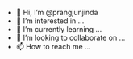 - 👋 Hi, I’m @prangjunjinda
- 👀 I’m interested in ...
- 🌱 I’m currently learning ...
- 💞️ I’m looking to collaborate on ...
- 📫 How to reach me ...

<!---
prangjunjinda/prangjunjinda is a ✨ special ✨ repository because its `README.md` (this file) appears on your GitHub profile.
You can click the Preview link to take a look at your changes.
--->
